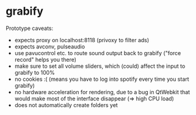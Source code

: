 grabify
=======

Prototype caveats:
- expects proxy on localhost:8118 (privoxy to filter ads)
- expects avconv, pulseaudio
- use pavucontrol etc. to route sound output back to grabify ("force record" helps you there)
- make sure to set all volume sliders, which (could) affect the input to grabify to 100%
- no cookies :(  (means you have to log into spotify every time you start grabify)
- no hardware acceleration for rendering, due to a bug in QtWebkit that would make most of the interface disappear (=> high CPU load)
- does not automatically create folders yet
